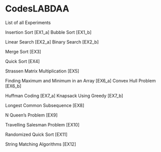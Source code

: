 # CodesLABDAA
List of all Experiments

Insertion Sort [EX1_a]
Bubble Sort [EX1_b]

Linear Search [EX2_a]
Binary Search [EX2_b]

Merge Sort [EX3]

Quick Sort [EX4]

Strassen Matrix Multiplication [EX5]

Finding Maximum and Minimum in an Array [EX6_a]
Convex Hull Problem [EX6_b]

Huffman Coding [EX7_a]
Knapsack Using Greedy [EX7_b]

Longest Common Subsequence [EX8]

N Queen’s Problem [EX9]

Travelling Salesman Problem [EX10]

Randomized Quick Sort [EX11]

String Matching Algorithms [EX12]
